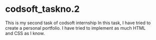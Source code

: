 # codsoft_taskno.2
This is my second task of codsoft internship 
In this task, I have tried to create a personal portfolio. I have tried to implement as much HTML and CSS as I know.
